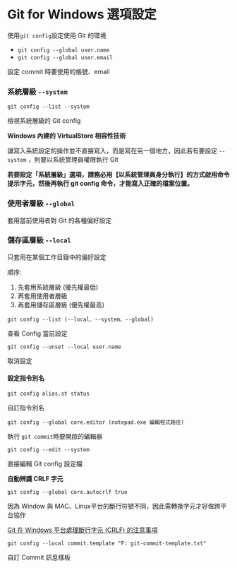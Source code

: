 # Git for Windows 選項設定

使用`git config`設定使用 Git 的環境

* `git config --global user.name`
* `git config --global user.email`

設定 commit 時要使用的帳號、email

### 系統層級 `--system`

`git config --list --system`

檢視系統層級的 Git config

**Windows 內建的 VirtualStore 相容性技術**

讓寫入系統設定的操作並不直接寫入，而是寫在另一個地方，因此若有要設定 `--system` ，則要以系統管理員權限執行 Git

**若要設定「系統層級」選項，請務必用【以系統管理員身分執行】的方式啟用命令提示字元，然後再執行 git config 命令，才能寫入正確的檔案位置。**

### 使用者層級 `--global`

套用當前使用者對 Git 的各種偏好設定

### 儲存區層級 `--local`

只套用在某個工作目錄中的偏好設定

順序:
1. 先套用系統層級 (優先權最低)
1. 再套用使用者層級
1. 再套用儲存區層級 (優先權最高)

`git config --list (--local、--system、--global)`

查看 Config 當前設定

`git config --unset --local user.name`

取消設定

#### 設定指令別名

`git config alias.st status`

自訂指令別名

`git config --global core.editor (notepad.exe 編輯程式路徑)`

執行 `git commit`時要開啟的編輯器

`git config --edit --system`

直接編輯 Git config 設定檔

**自動辨識 CRLF 字元**

`git config --global core.autocrlf true`

因為 Window 與 MAC、Linux平台的斷行符號不同，因此需轉換字元才好做跨平台協作

[Git 在 Windows 平台處理斷行字元 (CRLF) 的注意事項](https://blog.miniasp.com/post/2013/09/15/Git-for-Windows-Line-Ending-Conversion-Notes.aspx)

`git config --local commit.template "F:
git-commit-template.txt"`

自訂 Commit 訊息樣板

